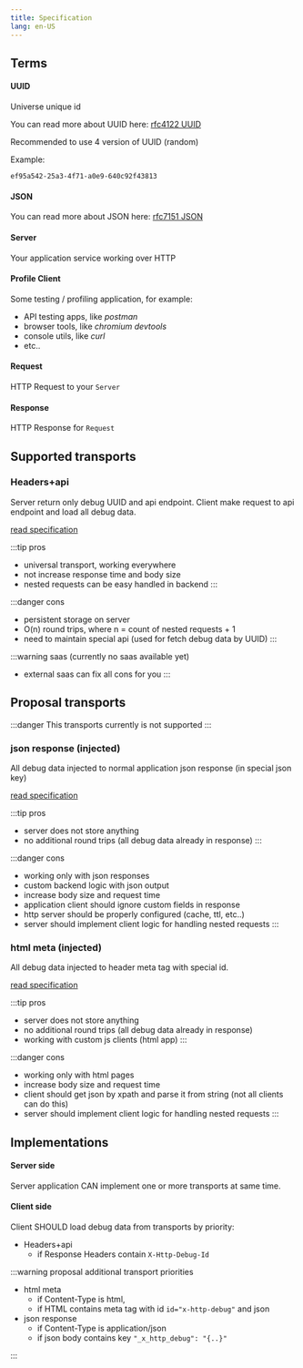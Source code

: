 ```yaml
---
title: Specification
lang: en-US
---
```


## Terms

#### UUID
Universe unique id

You can read more about UUID here:
[rfc4122 UUID](https://tools.ietf.org/html/rfc4122)

Recommended to use 4 version of UUID (random)

Example:
```
ef95a542-25a3-4f71-a0e9-640c92f43813
```

#### JSON

You can read more about JSON here:
[rfc7151 JSON](https://tools.ietf.org/html/rfc7159)

#### Server
Your application service working over HTTP

#### Profile Client
Some testing / profiling application, for example:
- API testing apps, like *postman*
- browser tools, like *chromium devtools*
- console utils, like *curl*
- etc..

#### Request
HTTP Request to your `Server`

#### Response
HTTP Response for `Request`


## Supported transports

### Headers+api

Server return only debug UUID and api endpoint.
Client make request to api endpoint and load all debug data.

[read specification](transport/headers-request)

:::tip pros
+ universal transport, working everywhere
+ not increase response time and body size
+ nested requests can be easy handled in backend
:::

:::danger cons
- persistent storage on server
- O(n) round trips, where n = count of nested requests + 1
- need to maintain special api (used for fetch debug data by UUID)
:::

:::warning saas (currently no saas available yet)
- external saas can fix all cons for you
:::

## Proposal transports

:::danger
This transports currently is not supported
:::

### json response (injected)

All debug data injected to normal application json response (in special
json key)

[read specification](transport/json-response)

:::tip pros
+ server does not store anything
+ no additional round trips (all debug data already in response)
:::

:::danger cons
- working only with json responses
- custom backend logic with json output
- increase body size and request time
- application client should ignore custom fields in response
- http server should be properly configured (cache, ttl, etc..)
- server should implement client logic for handling nested requests
:::


### html meta (injected)

All debug data injected to header meta tag with special id.

[read specification](transport/html-meta)

:::tip pros
+ server does not store anything
+ no additional round trips (all debug data already in response)
+ working with custom js clients (html app)
:::

:::danger cons
- working only with html pages
- increase body size and request time
- client should get json by xpath and parse it from string (not all clients can do this)
- server should implement client logic for handling nested requests
:::

## Implementations

#### Server side

Server application CAN implement one or more transports at
same time.

#### Client side

Client SHOULD load debug data from transports by priority:
- Headers+api
    - if Response Headers contain `X-Http-Debug-Id`


:::warning proposal additional transport priorities

- html meta
    - if Content-Type is html, 
    - if HTML contains meta tag with id `id="x-http-debug"` and json
- json response
    - if Content-Type is application/json
    - if json body contains key `"_x_http_debug": "{..}"`

:::